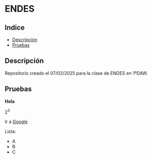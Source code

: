 # ENDES

## Indice
- [Descripción]([Descripción](https://github.com/OasisSenpai/endes?tab=readme-ov-file#descripci%C3%B3n))
- [Pruebas](https://github.com/OasisSenpai/endes?tab=readme-ov-file#pruebas)

## Descripción
Repositorio creado el 07/02/2025 para la clase de ENDES en 1ºDAW.

## Pruebas
**Hola**

2<sup>3</sup>

Ir a [Google](https://google.es)

Lista:
- A
- B
- C
